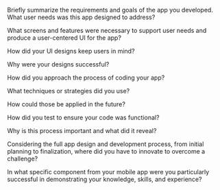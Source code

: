 Briefly summarize the requirements and goals of the app you developed. What user needs was this app designed to address?


What screens and features were necessary to support user needs and produce a user-centered UI for the app?


 How did your UI designs keep users in mind?


Why were your designs successful?


How did you approach the process of coding your app?


What techniques or strategies did you use?


How could those be applied in the future?


How did you test to ensure your code was functional?


 Why is this process important and what did it reveal?


Considering the full app design and development process, from initial planning to finalization, where did you have to innovate to overcome a challenge?


In what specific component from your mobile app were you particularly successful in demonstrating your knowledge, skills, and experience?
